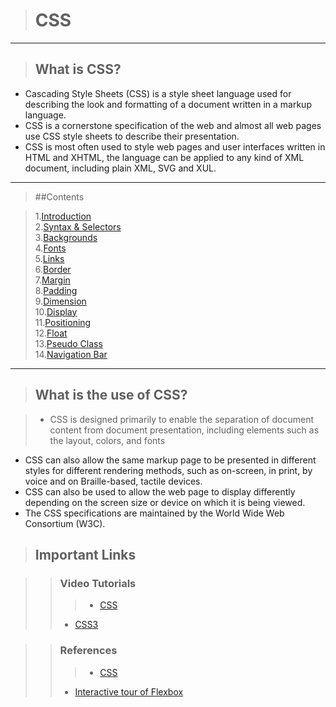 
># CSS 

----

>## What is CSS? 

-  Cascading Style Sheets (CSS) is a style sheet language used for describing the look and formatting of a document written in a markup language. 
-  CSS is a cornerstone specification of the web and almost all web pages use CSS style sheets to describe their presentation.
-  CSS is most often used to style web pages and user interfaces written in HTML and XHTML, the language can be applied to any kind of XML document, including plain XML, SVG and XUL. 

----

>##Contents

>1.[Introduction](http://www.w3schools.com/css/css_intro.asp)<br>
2.[Syntax & Selectors](http://www.w3schools.com/css/css_syntax.asp)<br>
3.[Backgrounds](http://www.w3schools.com/css/css_background.asp)<br>
4.[Fonts](http://www.w3schools.com/css/css_font.asp)<br>
5.[Links](http://www.w3schools.com/css/css_link.asp)<br>
6.[Border](http://www.w3schools.com/css/css_border.asp)<br>
7.[Margin](http://www.w3schools.com/css/css_margin.asp)<br>
8.[Padding](http://www.w3schools.com/css/css_padding.asp)<br>
9.[Dimension](http://www.w3schools.com/css/css_dimension.asp)<br>
10.[Display](http://www.w3schools.com/css/css_display_visibility.asp)<br>
11.[Positioning](http://www.w3schools.com/css/css_positioning.asp)<br>
12.[Float](http://www.w3schools.com/css/css_float.asp)<br>
13.[Pseudo Class](http://www.w3schools.com/css/css_pseudo_classes.asp)<br>
14.[Navigation Bar](http://www.w3schools.com/css/css_navbar.asp)

---

>## What is the use of CSS?

>-  CSS is designed primarily to enable the separation of document content from document presentation, including elements such as the layout, colors, and fonts
-  CSS can also allow the same markup page to be presented in different styles for different rendering methods, such as on-screen, in print, by voice and on Braille-based, tactile devices.
-  CSS can also be used to allow the web page to display differently depending on the screen size or device on which it is being viewed.
-  The CSS specifications are maintained by the World Wide Web Consortium (W3C).

>## Important Links

>>### Video Tutorials 
>>>-  [CSS](https://buckysroom.org/videos.php?cat=40)
>>- [CSS3](https://buckysroom.org/videos.php?cat=63)

>>### References
>>>- [CSS](http://www.w3schools.com/css/)
>>- [Interactive tour of Flexbox](http://flexboxin5.com/)